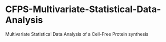 # CFPS-Multivariate-Statistical-Data-Analysis
Multivariate Statistical Data Analysis of a Cell-Free Protein synthesis 
